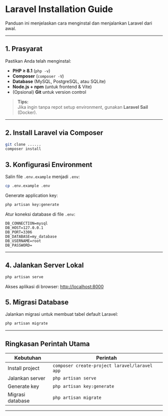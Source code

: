 # Laravel Installation Guide

Panduan ini menjelaskan cara menginstal dan menjalankan Laravel dari awal.

---

## 1. Prasyarat

Pastikan Anda telah menginstal:

-   **PHP ≥ 8.1** (`php -v`)
-   **Composer** (`composer -V`)
-   **Database** (MySQL, PostgreSQL, atau SQLite)
-   **Node.js + npm** (untuk frontend & Vite)
-   (Opsional) **Git** untuk version control

> **Tips:**  
> Jika ingin tanpa repot setup environment, gunakan **Laravel Sail** (Docker).

---

## 2. Install Laravel via Composer

```bash
git clone ......
composer install
```

## 3. Konfigurasi Environment

Salin file `.env.example` menjadi `.env`:

```bash
cp .env.example .env
```

Generate application key:

```bash
php artisan key:generate
```

Atur koneksi database di file `.env`:

```env
DB_CONNECTION=mysql
DB_HOST=127.0.0.1
DB_PORT=3306
DB_DATABASE=my_database
DB_USERNAME=root
DB_PASSWORD=
```

---

## 4. Jalankan Server Lokal

```bash
php artisan serve
```

Akses aplikasi di browser: [http://localhost:8000](http://localhost:8000)

## 5. Migrasi Database

Jalankan migrasi untuk membuat tabel default Laravel:

```bash
php artisan migrate
```

---

## Ringkasan Perintah Utama

| Kebutuhan        | Perintah                                      |
| ---------------- | --------------------------------------------- |
| Install project  | `composer create-project laravel/laravel app` |
| Jalankan server  | `php artisan serve`                           |
| Generate key     | `php artisan key:generate`                    |
| Migrasi database | `php artisan migrate`                         |

---
